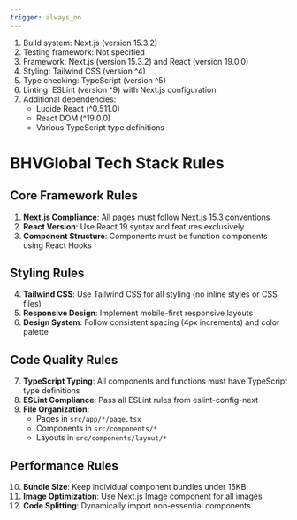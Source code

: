 ```yaml
---
trigger: always_on
---
```


1. Build system: Next.js (version 15.3.2)
2. Testing framework: Not specified
3. Framework: Next.js (version 15.3.2) and React (version 19.0.0)
4. Styling: Tailwind CSS (version ^4)
5. Type checking: TypeScript (version ^5)
6. Linting: ESLint (version ^9) with Next.js configuration
7. Additional dependencies:
   - Lucide React (^0.511.0)
   - React DOM (^19.0.0)
   - Various TypeScript type definitions

# BHVGlobal Tech Stack Rules

## Core Framework Rules
1. **Next.js Compliance**: All pages must follow Next.js 15.3 conventions
2. **React Version**: Use React 19 syntax and features exclusively
3. **Component Structure**: Components must be function components using React Hooks

## Styling Rules
4. **Tailwind CSS**: Use Tailwind CSS for all styling (no inline styles or CSS files)
5. **Responsive Design**: Implement mobile-first responsive layouts
6. **Design System**: Follow consistent spacing (4px increments) and color palette

## Code Quality Rules
7. **TypeScript Typing**: All components and functions must have TypeScript type definitions
8. **ESLint Compliance**: Pass all ESLint rules from eslint-config-next
9. **File Organization**: 
   - Pages in `src/app/*/page.tsx`
   - Components in `src/components/*`
   - Layouts in `src/components/layout/*`

## Performance Rules
10. **Bundle Size**: Keep individual component bundles under 15KB
11. **Image Optimization**: Use Next.js Image component for all images
12. **Code Splitting**: Dynamically import non-essential components